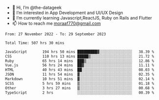 - 👋 Hi, I’m @the-datageek
- 👀 I’m interested in App Development and UI/UX Design
- 🌱 I’m currently learning Javascript,ReactJS, Ruby on Rails and Flutter
- 📫 How to reach me moraaf770@gmail.com

<!---
the-datageek/the-datageek is a ✨ special ✨ repository because its `README.md` (this file) appears on your GitHub profile.
You can click the Preview link to take a look at your changes.
--->
<!--START_SECTION:waka-->

```txt
From: 27 November 2022 - To: 29 September 2023

Total Time: 507 hrs 30 mins

JavaScript       194 hrs 50 mins █████████▓░░░░░░░░░░░░░░░   38.39 %
CSS              110 hrs 13 mins █████▒░░░░░░░░░░░░░░░░░░░   21.72 %
Ruby             65 hrs 14 mins  ███▒░░░░░░░░░░░░░░░░░░░░░   12.86 %
Vue.js           56 hrs 24 mins  ██▓░░░░░░░░░░░░░░░░░░░░░░   11.11 %
HTML             40 hrs 43 mins  ██░░░░░░░░░░░░░░░░░░░░░░░   08.03 %
JSON             11 hrs 54 mins  ▓░░░░░░░░░░░░░░░░░░░░░░░░   02.35 %
Markdown         10 hrs 51 mins  ▓░░░░░░░░░░░░░░░░░░░░░░░░   02.14 %
SCSS             5 hrs 59 mins   ▒░░░░░░░░░░░░░░░░░░░░░░░░   01.18 %
Other            3 hrs 27 mins   ▒░░░░░░░░░░░░░░░░░░░░░░░░   00.68 %
TypeScript       2 hrs           ░░░░░░░░░░░░░░░░░░░░░░░░░   00.39 %
```

<!--END_SECTION:waka-->
